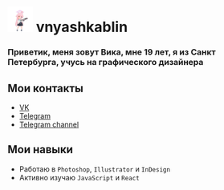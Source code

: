 # <img height="50" width="50" src="https://raw.githubusercontent.com/vnyashkablin/vnyashkablin/master/Hoshino_Sprite.webp"/> vnyashkablin
### Приветик, меня зовут Вика, мне 19 лет, я из Санкт Петербурга, учусь на графического дизайнера 

## Мои контакты 
- [VK](https://vk.com/nyaha)
- [Telegram](https://ivivika.t.me)
- [Telegram channel](https://t.me/vnyashkablin)

## Мои навыки 
- Работаю в  `Photoshop`, `Illustrator` и `InDesign`
- Активно изучаю `JavaScript` и `React`

